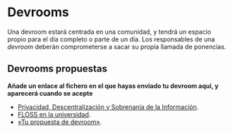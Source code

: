 # Devrooms

Una devroom estará centrada en una comunidad, y tendrá un espacio propio para el día completo o parte de un día. Los responsables de una *devroom* deberán comprometerse a sacar su propia llamada de ponencias.

## Devrooms propuestas

**Añade un enlace al fichero en el que hayas enviado tu devroom aquí, y
aparecerá cuando se acepte**

* [Privacidad, Descentralización y Sobrenanía de la Información](privacidad.md).
* [FLOSS en la universidad](universidad.md).
* [«Tu propuesta de devroom»](plantilla.md).

